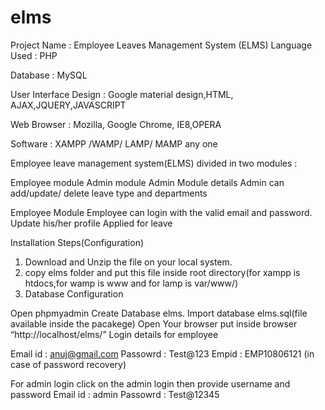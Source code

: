 # elms
Project Name : Employee Leaves Management System (ELMS)
Language Used                   :  PHP

Database                              :  MySQL

User Interface Design       :  Google material design,HTML, AJAX,JQUERY,JAVASCRIPT

Web Browser                      :  Mozilla, Google Chrome, IE8,OPERA

Software                               :    XAMPP /WAMP/ LAMP/ MAMP any one

Employee leave management system(ELMS) divided in two modules :

Employee module
Admin module
Admin Module details
Admin can add/update/ delete leave type and departments

Employee Module
Employee can login with the valid email and password.
Update his/her profile
Applied for leave

Installation Steps(Configuration)
1. Download and Unzip the file on your local system.
2. copy elms folder and put this file inside root directory(for xampp is htdocs,for wamp is www and for lamp is var/www/)
3. Database Configuration

Open phpmyadmin
Create Database elms.
Import database elms.sql(file available inside the pacakege)
Open Your browser put inside browser “http://localhost/elms/”
 Login details for employee

Email id : anuj@gmail.com
Passowrd : Test@123
Empid : EMP10806121 (in case of password recovery)

For admin login click on the admin login then provide username and password
Email id : admin
Passowrd : Test@12345